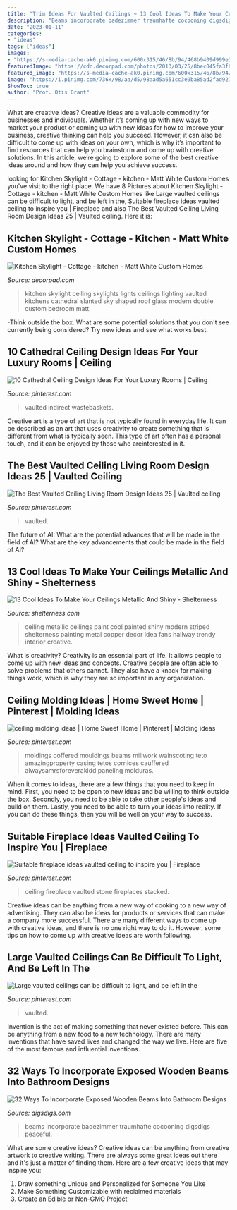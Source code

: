 ```yaml
---
title: "Trim Ideas For Vaulted Ceilings ~ 13 Cool Ideas To Make Your Ceilings Metallic And Shiny"
description: "Beams incorporate badezimmer traumhafte cocooning digsdigs peaceful"
date: "2023-01-11"
categories:
- "ideas"
tags: ["ideas"]
images:
- "https://s-media-cache-ak0.pinimg.com/600x315/46/8b/94/468b9409d999e11a7a474fc61da730bb.jpg"
featuredImage: "https://cdn.decorpad.com/photos/2013/03/25/8bec045fa3f6.jpg"
featured_image: "https://s-media-cache-ak0.pinimg.com/600x315/46/8b/94/468b9409d999e11a7a474fc61da730bb.jpg"
image: "https://i.pinimg.com/736x/98/aa/d5/98aad5a651cc3e9ba85ad2fad9271a77.jpg"
ShowToc: true
author: "Prof. Otis Grant"
---
```



What are creative ideas?
Creative ideas are a valuable commodity for businesses and individuals. Whether it’s coming up with new ways to market your product or coming up with new ideas for how to improve your business, creative thinking can help you succeed. However, it can also be difficult to come up with ideas on your own, which is why it’s important to find resources that can help you brainstorm and come up with creative solutions. In this article, we’re going to explore some of the best creative ideas around and how they can help you achieve success.

	

		
looking for Kitchen Skylight - Cottage - kitchen - Matt White Custom Homes you've visit to the right place. We have 8 Pictures about Kitchen Skylight - Cottage - kitchen - Matt White Custom Homes like Large vaulted ceilings can be difficult to light, and be left in the, Suitable fireplace ideas vaulted ceiling to inspire you | Fireplace and also The Best Vaulted Ceiling Living Room Design Ideas 25 | Vaulted ceiling. Here it is:
		
    
## Kitchen Skylight - Cottage - Kitchen - Matt White Custom Homes

<img loading=lazy src="https://cdn.decorpad.com/photos/2013/03/25/8bec045fa3f6.jpg" onerror="this.onerror=null;this.src='https://tse3.mm.bing.net/th?id=OIP.c8_Ed8MtXK0IqwHadVR8wwHaLH&amp;pid=15.1';" alt="Kitchen Skylight - Cottage - kitchen - Matt White Custom Homes">

_Source: decorpad.com_

>kitchen skylight ceiling skylights lights ceilings lighting vaulted kitchens cathedral slanted sky shaped roof glass modern double custom bedroom matt. 

	

-Think outside the box. What are some potential solutions that you don't see currently being considered? Try new ideas and see what works best. 

    
## 10 Cathedral Ceiling Design Ideas For Your Luxury Rooms | Ceiling

<img loading=lazy src="https://i.pinimg.com/736x/fe/c2/95/fec2956dd60daff42171db8afbbe91b9.jpg" onerror="this.onerror=null;this.src='https://tse4.mm.bing.net/th?id=OIP.olXolewf5fSrqHCrq1ENygHaKo&amp;pid=15.1';" alt="10 Cathedral Ceiling Design Ideas For Your Luxury Rooms | Ceiling">

_Source: pinterest.com_

>vaulted indirect wastebaskets. 

	

Creative art is a type of art that is not typically found in everyday life. It can be described as an art that uses creativity to create something that is different from what is typically seen. This type of art often has a personal touch, and it can be enjoyed by those who areinterested in it.

    
## The Best Vaulted Ceiling Living Room Design Ideas 25 | Vaulted Ceiling

<img loading=lazy src="https://i.pinimg.com/736x/1f/c8/b6/1fc8b659d75ded64ed5a077eeac792ba.jpg" onerror="this.onerror=null;this.src='https://tse2.mm.bing.net/th?id=OIP.-bO2J1y6jA2TcCwePQHr8wHaJ3&amp;pid=15.1';" alt="The Best Vaulted Ceiling Living Room Design Ideas 25 | Vaulted ceiling">

_Source: pinterest.com_

>vaulted. 

	

The future of AI: What are the potential advances that will be made in the field of AI?
What are the key advancements that could be made in the field of AI?

    
## 13 Cool Ideas To Make Your Ceilings Metallic And Shiny - Shelterness

<img loading=lazy src="https://i.shelterness.com/metallic-ceiling-03.jpg" onerror="this.onerror=null;this.src='https://tse1.mm.bing.net/th?id=OIP.xgwyAyCAnBPNaxoaC1dkPQHaK0&amp;pid=15.1';" alt="13 Cool Ideas To Make Your Ceilings Metallic And Shiny - Shelterness">

_Source: shelterness.com_

>ceiling metallic ceilings paint cool painted shiny modern striped shelterness painting metal copper decor idea fans hallway trendy interior creative. 

	

What is creativity?
Creativity is an essential part of life. It allows people to come up with new ideas and concepts. Creative people are often able to solve problems that others cannot. They also have a knack for making things work, which is why they are so important in any organization.

    
## Ceiling Molding Ideas | Home Sweet Home | Pinterest | Molding Ideas

<img loading=lazy src="https://s-media-cache-ak0.pinimg.com/600x315/46/8b/94/468b9409d999e11a7a474fc61da730bb.jpg" onerror="this.onerror=null;this.src='https://tse1.mm.bing.net/th?id=OIP.eL33UvG0XAV_CUujA5y_vQHaD4&amp;pid=15.1';" alt="ceiling molding ideas | Home Sweet Home | Pinterest | Molding ideas">

_Source: pinterest.com_

>moldings coffered mouldings beams millwork wainscoting teto amazingproperty casing tetos cornices cauffered alwaysamrsforeverakidd paneling molduras. 

	

When it comes to ideas, there are a few things that you need to keep in mind. First, you need to be open to new ideas and be willing to think outside the box. Secondly, you need to be able to take other people's ideas and build on them. Lastly, you need to be able to turn your ideas into reality. If you can do these things, then you will be well on your way to success.

    
## Suitable Fireplace Ideas Vaulted Ceiling To Inspire You | Fireplace

<img loading=lazy src="https://i.pinimg.com/736x/98/aa/d5/98aad5a651cc3e9ba85ad2fad9271a77.jpg" onerror="this.onerror=null;this.src='https://tse1.mm.bing.net/th?id=OIP.ZXfpmclzCLyooEXALDlzrwHaLG&amp;pid=15.1';" alt="Suitable fireplace ideas vaulted ceiling to inspire you | Fireplace">

_Source: pinterest.com_

>ceiling fireplace vaulted stone fireplaces stacked. 

	

Creative ideas can be anything from a new way of cooking to a new way of advertising. They can also be ideas for products or services that can make a company more successful. There are many different ways to come up with creative ideas, and there is no one right way to do it. However, some tips on how to come up with creative ideas are worth following.

    
## Large Vaulted Ceilings Can Be Difficult To Light, And Be Left In The

<img loading=lazy src="https://i.pinimg.com/736x/a2/2b/a3/a22ba3b6870e372973db9cdc07956209--be-creative-vaulted-ceilings.jpg" onerror="this.onerror=null;this.src='https://tse2.mm.bing.net/th?id=OIP.a9tUCqlcNCFgoTpdFQJm8gHaLG&amp;pid=15.1';" alt="Large vaulted ceilings can be difficult to light, and be left in the">

_Source: pinterest.com_

>vaulted. 

	

Invention is the act of making something that never existed before. This can be anything from a new food to a new technology. There are many inventions that have saved lives and changed the way we live. Here are five of the most famous and influential inventions.

    
## 32 Ways To Incorporate Exposed Wooden Beams Into Bathroom Designs

<img loading=lazy src="https://www.digsdigs.com/photos/ways-to-incorporate-wooden-beams-into-bathroom-designs-12-554x828.jpg" onerror="this.onerror=null;this.src='https://tse3.mm.bing.net/th?id=OIP.jB0ZsedBi_LJe_9bbEqmkQHaLE&amp;pid=15.1';" alt="32 Ways To Incorporate Exposed Wooden Beams Into Bathroom Designs">

_Source: digsdigs.com_

>beams incorporate badezimmer traumhafte cocooning digsdigs peaceful. 

	

What are some creative ideas?
Creative ideas can be anything from creative artwork to creative writing. There are always some great ideas out there and it's just a matter of finding them. Here are a few creative ideas that may inspire you:
1. Draw something Unique and Personalized for Someone You Like
2. Make Something Customizable with reclaimed materials
3. Create an Edible or Non-GMO Project

